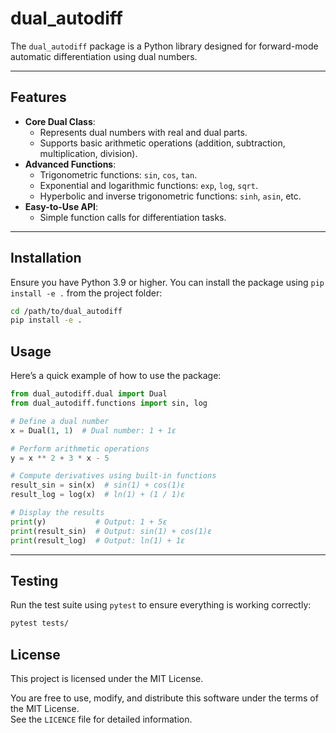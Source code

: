 # dual_autodiff

The `dual_autodiff` package is a Python library designed for forward-mode automatic differentiation using dual numbers.

---

## Features

- **Core Dual Class**:
  - Represents dual numbers with real and dual parts.
  - Supports basic arithmetic operations (addition, subtraction, multiplication, division).
- **Advanced Functions**:
  - Trigonometric functions: `sin`, `cos`, `tan`.
  - Exponential and logarithmic functions: `exp`, `log`, `sqrt`.
  - Hyperbolic and inverse trigonometric functions: `sinh`, `asin`, etc.
- **Easy-to-Use API**:
  - Simple function calls for differentiation tasks.

---

## Installation

Ensure you have Python 3.9 or higher. You can install the package using `pip install -e .` from the project folder:

```bash
cd /path/to/dual_autodiff
pip install -e .
```

## Usage

Here’s a quick example of how to use the package:

```python
from dual_autodiff.dual import Dual
from dual_autodiff.functions import sin, log

# Define a dual number
x = Dual(1, 1)  # Dual number: 1 + 1ε

# Perform arithmetic operations
y = x ** 2 + 3 * x - 5

# Compute derivatives using built-in functions
result_sin = sin(x)  # sin(1) + cos(1)ε
result_log = log(x)  # ln(1) + (1 / 1)ε

# Display the results
print(y)           # Output: 1 + 5ε
print(result_sin)  # Output: sin(1) + cos(1)ε
print(result_log)  # Output: ln(1) + 1ε
```

---

## Testing

Run the test suite using `pytest` to ensure everything is working correctly:

```bash
pytest tests/
```

## License

This project is licensed under the MIT License.  

You are free to use, modify, and distribute this software under the terms of the MIT License.  
See the `LICENCE` file for detailed information.

